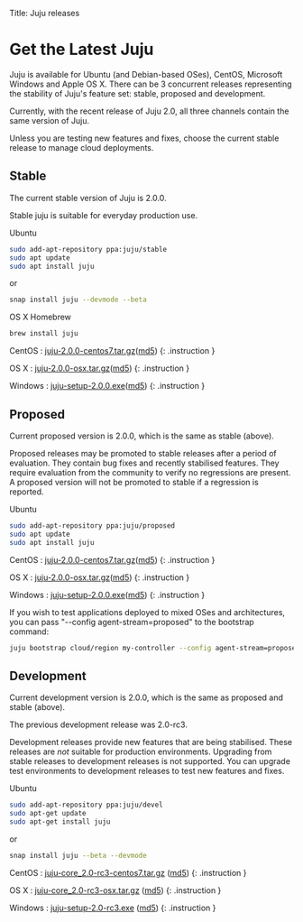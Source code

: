 Title: Juju releases


# Get the Latest Juju

Juju is available for Ubuntu (and Debian-based OSes), CentOS, Microsoft Windows
and Apple OS X. There can be 3 concurrent releases representing the stability
of Juju's feature set: stable, proposed and development. 

Currently, with the recent release of Juju 2.0, all three channels contain the same
version of Juju.

Unless you are testing new features and fixes, choose the current stable
release to manage cloud deployments.

## Stable

The current stable version of Juju is 2.0.0.

Stable juju is suitable for everyday production use.

Ubuntu
```bash
sudo add-apt-repository ppa:juju/stable
sudo apt update
sudo apt install juju
```
or

```bash
snap install juju --devmode --beta
```


OS X Homebrew

```bash
brew install juju
```

CentOS
: [juju-2.0.0-centos7.tar.gz](https://launchpad.net/juju/2.0/2.0.0/+download/juju-2.0.0-centos7.tar.gz)([md5](https://launchpad.net/juju/2.0/2.0.0/+download/juju-2.0.0-centos7.tar.gz/+md5))
{: .instruction }

OS X
: [juju-2.0.0-osx.tar.gz](https://launchpad.net/juju/2.0/2.0.0/+download/juju-2.0.0-osx.tar.gz)([md5](https://launchpad.net/juju/2.0/2.0.0/+download/juju-2.0.0-osx.tar.gz/+md5))
{: .instruction }

Windows
: [juju-setup-2.0.0.exe](https://launchpad.net/juju/2.0/2.0.0/+download/juju-setup-2.0.0.exe)([md5](https://launchpad.net/juju/2.0/2.0.0/+download/juju-setup-2.0.0.exe/+md5))
{: .instruction }


## Proposed

Current proposed version is 2.0.0, which is the same as stable (above).

Proposed releases may be promoted to stable releases after a period of
evaluation. They contain bug fixes and recently stabilised features. They
require evaluation from the community to verify no regressions are present. A
proposed version will not be promoted to stable if a regression is reported.

Ubuntu

```bash
sudo add-apt-repository ppa:juju/proposed
sudo apt update
sudo apt install juju
```

CentOS
: [juju-2.0.0-centos7.tar.gz](https://launchpad.net/juju/2.0/2.0.0/+download/juju-2.0.0-centos7.tar.gz)([md5](https://launchpad.net/juju/2.0/2.0.0/+download/juju-2.0.0-centos7.tar.gz/+md5))
{: .instruction }

OS X
: [juju-2.0.0-osx.tar.gz](https://launchpad.net/juju/2.0/2.0.0/+download/juju-2.0.0-osx.tar.gz)([md5](https://launchpad.net/juju/2.0/2.0.0/+download/juju-2.0.0-osx.tar.gz/+md5))
{: .instruction }

Windows
: [juju-setup-2.0.0.exe](https://launchpad.net/juju/2.0/2.0.0/+download/juju-setup-2.0.0.exe)([md5](https://launchpad.net/juju/2.0/2.0.0/+download/juju-setup-2.0.0.exe/+md5))
{: .instruction }

If you wish to test applications deployed to mixed OSes and architectures, you
can pass "--config agent-stream=proposed" to the bootstrap command:

```bash
juju bootstrap cloud/region my-controller --config agent-stream=proposed
```

## Development

Current development version is 2.0.0, which is the same as proposed and stable (above).

The previous development release was 2.0-rc3.

Development releases provide new features that are being stabilised.
These releases are *not* suitable for production environments. Upgrading
from stable releases to development releases is not supported. You can
upgrade test environments to development releases to test new features
and fixes.

Ubuntu

```bash
sudo add-apt-repository ppa:juju/devel
sudo apt-get update
sudo apt-get install juju
```
or

```bash
snap install juju --beta --devmode
```

CentOS
: [juju-core_2.0-rc3-centos7.tar.gz](https://launchpad.net/juju/2.0/2.0-rc3/+download/juju-core_2.0-rc3.tar.gz) ([md5](https://launchpad.net/juju/2.0/2.0-rc3/+download/juju-core_2.0-rc3.tar.gz/+md5))
{: .instruction }

OS X
: [juju-core_2.0-rc3-osx.tar.gz](https://launchpad.net/juju/2.0/2.0-rc3/+download/juju-2.0-rc3-osx.tar.gz) ([md5](https://launchpad.net/juju/2.0/2.0-rc3/+download/juju-2.0-rc3-osx.tar.gz/+md5))
{: .instruction }

Windows
: [juju-setup-2.0-rc3.exe](https://launchpad.net/juju/2.0/2.0-rc3/+download/juju-setup-2.0-rc3.exe) ([md5](https://launchpad.net/juju/2.0/2.0-rc3/+download/juju-setup-2.0-rc3.exe/+md5))
{: .instruction }

